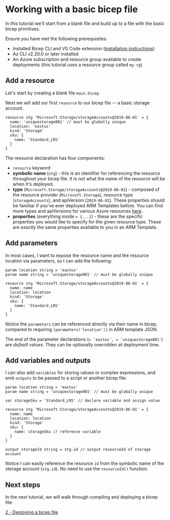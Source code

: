 # Working with a basic bicep file

In this tutorial we'll start from a blank file and build up to a file with the basic bicep primitives.

Ensure you have met the following prerequisites:
* Installed Bicep CLI and VS Code extension ([installation instructions](../installing.md))
* Az CLI v2.20.0 or later installed
* An Azure subscription and resource group available to create deployments (this tutorial uses a resource group called `my-rg`)

## Add a resource

Let's start by creating a blank file `main.bicep`

Next we will add our first `resource` to our bicep file -- a basic storage account.

```
resource stg 'Microsoft.Storage/storageAccounts@2019-06-01' = {
  name: 'uniquestorage001' // must be globally unique
  location: 'eastus'
  kind: 'Storage'
  sku: {
    name: 'Standard_LRS'
  }
}
```

The resource declaration has four components:

* `resource` keyword
* **symbolic name** (`stg`) - this is an identifier for referencing the resource throughout your bicep file. It is *not* what the name of the resource will be when it's deployed.
* **type** (`Microsoft.Storage/storageAccounts@2019-06-01`) - composed of the resource provider (`Microsoft.Storage`), resource type (`storageAccounts`), and apiVersion (`2019-06-01`). These properties should be familiar if you've ever deployed ARM Templates before. You can find more types and apiVersions for various Azure resources [here](https://docs.microsoft.com/en-us/rest/api/resources/).
* **properties** (everything inside `= {...}`) - these are the specific properties you would like to specify for the given resource type. These are *exactly* the same properties available to you in an ARM Template.

## Add parameters

In most cases, I want to expose the resource name and the resource location via parameters, so I can add the following:

```
param location string = 'eastus'
param name string = 'uniquestorage001' // must be globally unique

resource stg 'Microsoft.Storage/storageAccounts@2019-06-01' = {
  name: name
  location: location
  kind: 'Storage'
  sku: {
    name: 'Standard_LRS'
  }
}
```

Notice the `parameters` can be referenced directly via their name in bicep, compared to requiring `[parameters('location')]` in ARM template JSON.

The end of the parameter declarations (`= 'eastus', = 'uniquestorage001'`) are *default* values. They can be optionally overridden at deployment time.

## Add variables and outputs

I can also add `variables` for storing values or complex expressions, and emit `outputs` to be passed to a script or another bicep file:

```
param location string = 'eastus'
param name string = 'uniquestorage001' // must be globally unique

var storageSku = 'Standard_LRS' // declare variable and assign value

resource stg 'Microsoft.Storage/storageAccounts@2019-06-01' = {
  name: name
  location: location
  kind: 'Storage'
  sku: {
    name: storageSku // reference variable
  }
}

output storageId string = stg.id // output resourceId of storage account
```

Notice I can easily reference the resource `id` from the symbolic name of the storage account (`stg.id`). No need to use the `resourceId()` function.

## Next steps

In the next tutorial, we will walk through compiling and deploying a bicep file:

[2 - Deploying a bicep file](./02-deploying-a-bicep-file.md)
